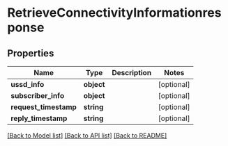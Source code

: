 # RetrieveConnectivityInformationresponse

## Properties
Name | Type | Description | Notes
------------ | ------------- | ------------- | -------------
**ussd_info** | **object** |  | [optional] 
**subscriber_info** | **object** |  | [optional] 
**request_timestamp** | **string** |  | [optional] 
**reply_timestamp** | **string** |  | [optional] 

[[Back to Model list]](../../README.md#documentation-for-models) [[Back to API list]](../../README.md#documentation-for-api-endpoints) [[Back to README]](../../README.md)

